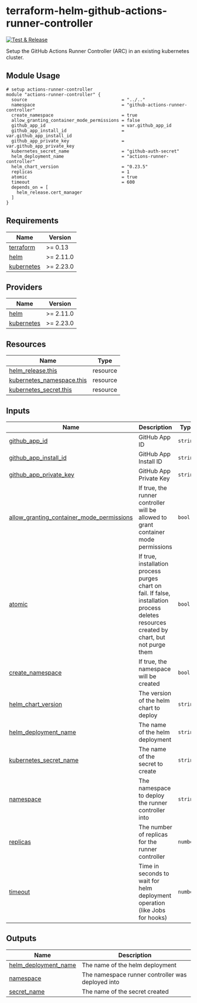 # terraform-helm-github-actions-runner-controller

[![Test & Release](https://github.com/infinite-automations/terraform-helm-github-actions-runner-controller/actions/workflows/test-and-release.yml/badge.svg)](https://github.com/infinite-automations/terraform-helm-github-actions-runner-controller/actions/workflows/test-and-release.yml)

Setup the GitHub Actions Runner Controller (ARC) in an existing kubernetes cluster.

<!-- BEGIN_TF_DOCS -->


## Module Usage

```hcl
# setup actions-runner-controller
module "actions-runner-controller" {
  source                                    = "../.."
  namespace                                 = "github-actions-runner-controller"
  create_namespace                          = true
  allow_granting_container_mode_permissions = false
  github_app_id                             = var.github_app_id
  github_app_install_id                     = var.github_app_install_id
  github_app_private_key                    = var.github_app_private_key
  kubernetes_secret_name                    = "github-auth-secret"
  helm_deployment_name                      = "actions-runner-controller"
  helm_chart_version                        = "0.23.5"
  replicas                                  = 1
  atomic                                    = true
  timeout                                   = 600
  depends_on = [
    helm_release.cert_manager
  ]
}
```

## Requirements

| Name                                                                         | Version   |
| ---------------------------------------------------------------------------- | --------- |
| <a name="requirement_terraform"></a> [terraform](#requirement\_terraform)    | >= 0.13   |
| <a name="requirement_helm"></a> [helm](#requirement\_helm)                   | >= 2.11.0 |
| <a name="requirement_kubernetes"></a> [kubernetes](#requirement\_kubernetes) | >= 2.23.0 |

## Providers

| Name                                                                   | Version   |
| ---------------------------------------------------------------------- | --------- |
| <a name="provider_helm"></a> [helm](#provider\_helm)                   | >= 2.11.0 |
| <a name="provider_kubernetes"></a> [kubernetes](#provider\_kubernetes) | >= 2.23.0 |

## Resources

| Name                                                                                                                      | Type     |
| ------------------------------------------------------------------------------------------------------------------------- | -------- |
| [helm_release.this](https://registry.terraform.io/providers/hashicorp/helm/latest/docs/resources/release)                 | resource |
| [kubernetes_namespace.this](https://registry.terraform.io/providers/hashicorp/kubernetes/latest/docs/resources/namespace) | resource |
| [kubernetes_secret.this](https://registry.terraform.io/providers/hashicorp/kubernetes/latest/docs/resources/secret)       | resource |

## Inputs

| Name                                                                                                                                                                  | Description                                                                                                                               | Type     | Default                              | Required |
| --------------------------------------------------------------------------------------------------------------------------------------------------------------------- | ----------------------------------------------------------------------------------------------------------------------------------------- | -------- | ------------------------------------ | :------: |
| <a name="input_github_app_id"></a> [github\_app\_id](#input\_github\_app\_id)                                                                                         | GitHub App ID                                                                                                                             | `string` | n/a                                  |   yes    |
| <a name="input_github_app_install_id"></a> [github\_app\_install\_id](#input\_github\_app\_install\_id)                                                               | GitHub App Install ID                                                                                                                     | `string` | n/a                                  |   yes    |
| <a name="input_github_app_private_key"></a> [github\_app\_private\_key](#input\_github\_app\_private\_key)                                                            | GitHub App Private Key                                                                                                                    | `string` | n/a                                  |   yes    |
| <a name="input_allow_granting_container_mode_permissions"></a> [allow\_granting\_container\_mode\_permissions](#input\_allow\_granting\_container\_mode\_permissions) | If true, the runner controller will be allowed to grant container mode permissions                                                        | `bool`   | `false`                              |    no    |
| <a name="input_atomic"></a> [atomic](#input\_atomic)                                                                                                                  | If true, installation process purges chart on fail. If false, installation process deletes resources created by chart, but not purge them | `bool`   | `true`                               |    no    |
| <a name="input_create_namespace"></a> [create\_namespace](#input\_create\_namespace)                                                                                  | If true, the namespace will be created                                                                                                    | `bool`   | `true`                               |    no    |
| <a name="input_helm_chart_version"></a> [helm\_chart\_version](#input\_helm\_chart\_version)                                                                          | The version of the helm chart to deploy                                                                                                   | `string` | `"0.23.5"`                           |    no    |
| <a name="input_helm_deployment_name"></a> [helm\_deployment\_name](#input\_helm\_deployment\_name)                                                                    | The name of the helm deployment                                                                                                           | `string` | `"actions-runner-controller"`        |    no    |
| <a name="input_kubernetes_secret_name"></a> [kubernetes\_secret\_name](#input\_kubernetes\_secret\_name)                                                              | The name of the secret to create                                                                                                          | `string` | `"github-auth-secret"`               |    no    |
| <a name="input_namespace"></a> [namespace](#input\_namespace)                                                                                                         | The namespace to deploy the runner controller into                                                                                        | `string` | `"github-actions-runner-controller"` |    no    |
| <a name="input_replicas"></a> [replicas](#input\_replicas)                                                                                                            | The number of replicas for the runner controller                                                                                          | `number` | `3`                                  |    no    |
| <a name="input_timeout"></a> [timeout](#input\_timeout)                                                                                                               | Time in seconds to wait for helm deployment operation (like Jobs for hooks)                                                               | `number` | `600`                                |    no    |

## Outputs

| Name                                                                                                 | Description                                       |
| ---------------------------------------------------------------------------------------------------- | ------------------------------------------------- |
| <a name="output_helm_deployment_name"></a> [helm\_deployment\_name](#output\_helm\_deployment\_name) | The name of the helm deployment                   |
| <a name="output_namespace"></a> [namespace](#output\_namespace)                                      | The namespace runner controller was deployed into |
| <a name="output_secret_name"></a> [secret\_name](#output\_secret\_name)                              | The name of the secret created                    |


<!-- END_TF_DOCS -->